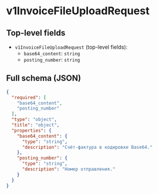 # v1InvoiceFileUploadRequest

## Top-level fields
- `v1InvoiceFileUploadRequest` (top-level fields):
  - `base64_content`: `string`
  - `posting_number`: `string`

## Full schema (JSON)
```json
{
  "required": [
    "base64_content",
    "posting_number"
  ],
  "type": "object",
  "title": "object",
  "properties": {
    "base64_content": {
      "type": "string",
      "description": "Счёт-фактура в кодировке Base64."
    },
    "posting_number": {
      "type": "string",
      "description": "Номер отправления."
    }
  }
}
```
